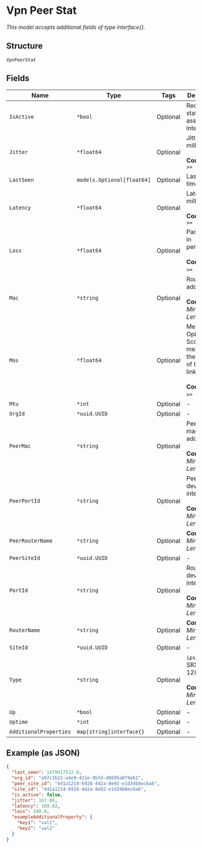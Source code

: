 
# Vpn Peer Stat

*This model accepts additional fields of type interface{}.*

## Structure

`VpnPeerStat`

## Fields

| Name | Type | Tags | Description |
|  --- | --- | --- | --- |
| `IsActive` | `*bool` | Optional | Redundancy status of the associated interface |
| `Jitter` | `*float64` | Optional | Jitter in milliseconds<br><br>**Constraints**: `>= 0` |
| `LastSeen` | `models.Optional[float64]` | Optional | Last seen timestamp |
| `Latency` | `*float64` | Optional | Latency in milliseconds<br><br>**Constraints**: `>= 0` |
| `Loss` | `*float64` | Optional | Packet loss in percentage<br><br>**Constraints**: `>= 0`, `<= 100` |
| `Mac` | `*string` | Optional | Router mac address<br><br>**Constraints**: *Minimum Length*: `1` |
| `Mos` | `*float64` | Optional | Mean Opinion Score, a measure of the quality of the VPN link<br><br>**Constraints**: `>= 0`, `<= 5` |
| `Mtu` | `*int` | Optional | - |
| `OrgId` | `*uuid.UUID` | Optional | - |
| `PeerMac` | `*string` | Optional | Peer router mac address<br><br>**Constraints**: *Minimum Length*: `1` |
| `PeerPortId` | `*string` | Optional | Peer router device interface<br><br>**Constraints**: *Minimum Length*: `1` |
| `PeerRouterName` | `*string` | Optional | **Constraints**: *Minimum Length*: `1` |
| `PeerSiteId` | `*uuid.UUID` | Optional | - |
| `PortId` | `*string` | Optional | Router device interface<br><br>**Constraints**: *Minimum Length*: `1` |
| `RouterName` | `*string` | Optional | **Constraints**: *Minimum Length*: `1` |
| `SiteId` | `*uuid.UUID` | Optional | - |
| `Type` | `*string` | Optional | `ipsec`for SRX, `svr` for 128T<br><br>**Constraints**: *Minimum Length*: `1` |
| `Up` | `*bool` | Optional | - |
| `Uptime` | `*int` | Optional | - |
| `AdditionalProperties` | `map[string]interface{}` | Optional | - |

## Example (as JSON)

```json
{
  "last_seen": 1470417522.0,
  "org_id": "a97c1b22-a4e9-411e-9bfd-d8695a0f9e61",
  "peer_site_id": "441a1214-6928-442a-8e92-e1d34b8ec6a6",
  "site_id": "441a1214-6928-442a-8e92-e1d34b8ec6a6",
  "is_active": false,
  "jitter": 167.88,
  "latency": 109.82,
  "loss": 100.0,
  "exampleAdditionalProperty": {
    "key1": "val1",
    "key2": "val2"
  }
}
```

